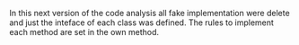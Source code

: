 In this next version of the code analysis all fake implementation were delete and just the inteface of each class was defined. The rules to implement each method are set in the own method.